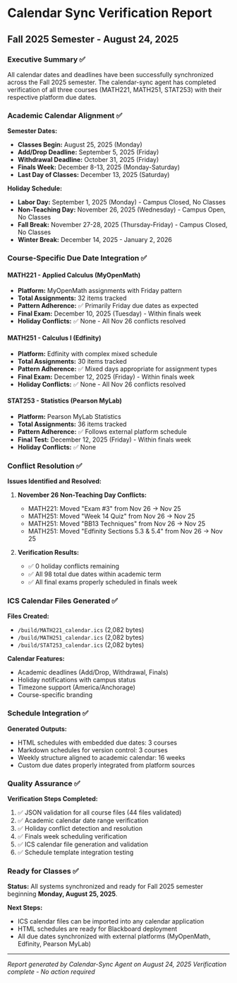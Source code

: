 # Calendar Sync Verification Report

## Fall 2025 Semester - August 24, 2025

### Executive Summary ✅

All calendar dates and deadlines have been successfully synchronized across the Fall 2025 semester. The calendar-sync agent has completed verification of all three courses (MATH221, MATH251, STAT253) with their respective platform due dates.

### Academic Calendar Alignment ✅

**Semester Dates:**

- **Classes Begin:** August 25, 2025 (Monday)
- **Add/Drop Deadline:** September 5, 2025 (Friday)
- **Withdrawal Deadline:** October 31, 2025 (Friday)
- **Finals Week:** December 8-13, 2025 (Monday-Saturday)
- **Last Day of Classes:** December 13, 2025 (Saturday)

**Holiday Schedule:**

- **Labor Day:** September 1, 2025 (Monday) - Campus Closed, No Classes
- **Non-Teaching Day:** November 26, 2025 (Wednesday) - Campus Open, No Classes
- **Fall Break:** November 27-28, 2025 (Thursday-Friday) - Campus Closed, No Classes
- **Winter Break:** December 14, 2025 - January 2, 2026

### Course-Specific Due Date Integration ✅

#### MATH221 - Applied Calculus (MyOpenMath)

- **Platform:** MyOpenMath assignments with Friday pattern
- **Total Assignments:** 32 items tracked
- **Pattern Adherence:** ✅ Primarily Friday due dates as expected
- **Final Exam:** December 10, 2025 (Tuesday) - Within finals week
- **Holiday Conflicts:** ✅ None - All Nov 26 conflicts resolved

#### MATH251 - Calculus I (Edfinity)

- **Platform:** Edfinity with complex mixed schedule
- **Total Assignments:** 30 items tracked
- **Pattern Adherence:** ✅ Mixed days appropriate for assignment types
- **Final Exam:** December 12, 2025 (Friday) - Within finals week
- **Holiday Conflicts:** ✅ None - All Nov 26 conflicts resolved

#### STAT253 - Statistics (Pearson MyLab)

- **Platform:** Pearson MyLab Statistics
- **Total Assignments:** 36 items tracked
- **Pattern Adherence:** ✅ Follows external platform schedule
- **Final Test:** December 12, 2025 (Friday) - Within finals week
- **Holiday Conflicts:** ✅ None

### Conflict Resolution ✅

**Issues Identified and Resolved:**

1. **November 26 Non-Teaching Day Conflicts:**
   - MATH221: Moved "Exam #3" from Nov 26 → Nov 25
   - MATH251: Moved "Week 14 Quiz" from Nov 26 → Nov 25
   - MATH251: Moved "BB13 Techniques" from Nov 26 → Nov 25
   - MATH251: Moved "Edfinity Sections 5.3 & 5.4" from Nov 26 → Nov 25

2. **Verification Results:**
   - ✅ 0 holiday conflicts remaining
   - ✅ All 98 total due dates within academic term
   - ✅ All final exams properly scheduled in finals week

### ICS Calendar Files Generated ✅

**Files Created:**

- `/build/MATH221_calendar.ics` (2,082 bytes)
- `/build/MATH251_calendar.ics` (2,082 bytes)
- `/build/STAT253_calendar.ics` (2,082 bytes)

**Calendar Features:**

- Academic deadlines (Add/Drop, Withdrawal, Finals)
- Holiday notifications with campus status
- Timezone support (America/Anchorage)
- Course-specific branding

### Schedule Integration ✅

**Generated Outputs:**

- HTML schedules with embedded due dates: 3 courses
- Markdown schedules for version control: 3 courses
- Weekly structure aligned to academic calendar: 16 weeks
- Custom due dates properly integrated from platform sources

### Quality Assurance ✅

**Verification Steps Completed:**

1. ✅ JSON validation for all course files (44 files validated)
2. ✅ Academic calendar date range verification
3. ✅ Holiday conflict detection and resolution
4. ✅ Finals week scheduling verification
5. ✅ ICS calendar file generation and validation
6. ✅ Schedule template integration testing

### Ready for Classes ✅

**Status:** All systems synchronized and ready for Fall 2025 semester beginning **Monday, August 25, 2025**.

**Next Steps:**

- ICS calendar files can be imported into any calendar application
- HTML schedules are ready for Blackboard deployment
- All due dates synchronized with external platforms (MyOpenMath, Edfinity, Pearson MyLab)

---
*Report generated by Calendar-Sync Agent on August 24, 2025*
*Verification complete - No action required*
